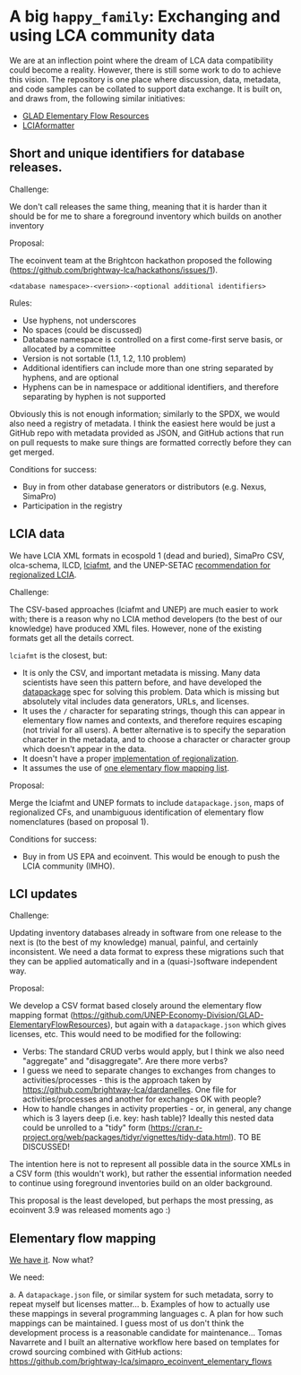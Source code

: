 # A big `happy_family`: Exchanging and using LCA community data

We are at an inflection point where the dream of LCA data compatibility could become a reality. However, there is still some work to do to achieve this vision. The repository is one place where discussion, data, metadata, and code samples can be collated to support data exchange. It is built on, and draws from, the following similar initiatives:

* [GLAD Elementary Flow Resources](https://github.com/UNEP-Economy-Division/GLAD-ElementaryFlowResources)
* [LCIAformatter](https://github.com/USEPA/LCIAformatter/tree/master/lciafmt)
 
## Short and unique identifiers for database releases.
 
Challenge:
 
We don't call releases the same thing, meaning that it is harder than it should be for me to share a foreground inventory which builds on another inventory
 
Proposal:
 
The ecoinvent team at the Brightcon hackathon proposed the following (https://github.com/brightway-lca/hackathons/issues/1).
 
`<database namespace>-<version>-<optional additional identifiers>`
 
Rules:
 
* Use hyphens, not underscores
* No spaces (could be discussed)
* Database namespace is controlled on a first come-first serve basis, or allocated by a committee
* Version is not sortable (1.1, 1.2, 1.10 problem)
* Additional identifiers can include more than one string separated by hyphens, and are optional
* Hyphens can be in namespace or additional identifiers, and therefore separating by hyphen is not supported
 
Obviously this is not enough information; similarly to the SPDX, we would also need a registry of metadata. I think the easiest here would be just a GitHub repo with metadata provided as JSON, and GitHub actions that run on pull requests to make sure things are formatted correctly before they can get merged.
 
Conditions for success:
 
* Buy in from other database generators or distributors (e.g. Nexus, SimaPro)
* Participation in the registry
 
## LCIA data
 
We have LCIA XML formats in ecospold 1 (dead and buried), SimaPro CSV, olca-schema, ILCD, [lciafmt](https://github.com/USEPA/LCIAformatter), and the UNEP-SETAC [recommendation for regionalized LCIA](https://github.com/cmutel/regionalized-lcia-data-standard).
 
Challenge:
 
The CSV-based approaches (lciafmt and UNEP) are much easier to work with; there is a reason why no LCIA method developers (to the best of our knowledge) have produced XML files. However, none of the existing formats get all the details correct.
 
`lciafmt` is the closest, but:
 
* It is only the CSV, and important metadata is missing. Many data scientists have seen this pattern before, and have developed the [datapackage](https://specs.frictionlessdata.io/data-package/) spec for solving this problem. Data which is missing but absolutely vital includes data generators, URLs, and licenses.
* It uses the `/` character for separating strings, though this can appear in elementary flow names and contexts, and therefore requires escaping (not trivial for all users). A better alternative is to specify the separation character in the metadata, and to choose a character or character group which doesn't appear in the data.
* It doesn't have a proper [implementation of regionalization](https://link.springer.com/article/10.1007/s11367-018-1539-4).
* It assumes the use of [one elementary flow mapping list](https://github.com/USEPA/Federal-LCA-Commons-Elementary-Flow-List).
 
Proposal:
 
Merge the lciafmt and UNEP formats to include `datapackage.json`, maps of regionalized CFs, and unambiguous identification of elementary flow nomenclatures (based on proposal 1).
 
Conditions for success:
 
* Buy in from US EPA and ecoinvent. This would be enough to push the LCIA community (IMHO).
 
## LCI updates
 
Challenge:
 
Updating inventory databases already in software from one release to the next is (to the best of my knowledge) manual, painful, and certainly inconsistent. We need a data format to express these migrations such that they can be applied automatically and in a (quasi-)software independent way.
 
Proposal:
 
We develop a CSV format based closely around the elementary flow mapping format (https://github.com/UNEP-Economy-Division/GLAD-ElementaryFlowResources), but again with a `datapackage.json` which gives licenses, etc. This would need to be modified for the following:
 
* Verbs: The standard CRUD verbs would apply, but I think we also need "aggregate" and "disaggregate". Are there more verbs?
* I guess we need to separate changes to exchanges from changes to activities/processes - this is the approach taken by https://github.com/brightway-lca/dardanelles. One file for activities/processes and another for exchanges OK with people?
* How to handle changes in activity properties - or, in general, any change which is 3 layers deep (i.e. key: hash table)? Ideally this nested data could be unrolled to a "tidy" form (https://cran.r-project.org/web/packages/tidyr/vignettes/tidy-data.html). TO BE DISCUSSED!
 
The intention here is not to represent all possible data in the source XMLs in a CSV form (this wouldn't work), but rather the essential information needed to continue using foreground inventories build on an older background.
 
This proposal is the least developed, but perhaps the most pressing, as ecoinvent 3.9 was released moments ago :)
 
## Elementary flow mapping
 
[We have it](https://github.com/UNEP-Economy-Division/GLAD-ElementaryFlowResources). Now what?
 
We need:
 
a. A `datapackage.json` file, or similar system for such metadata, sorry to repeat myself but licenses matter...
b. Examples of how to actually use these mappings in several programming languages
c. A plan for how such mappings can be maintained. I guess most of us don't think the development process is a reasonable candidate for maintenance... Tomas Navarrete and I built an alternative workflow here based on templates for crowd sourcing combined with GitHub actions: https://github.com/brightway-lca/simapro_ecoinvent_elementary_flows


